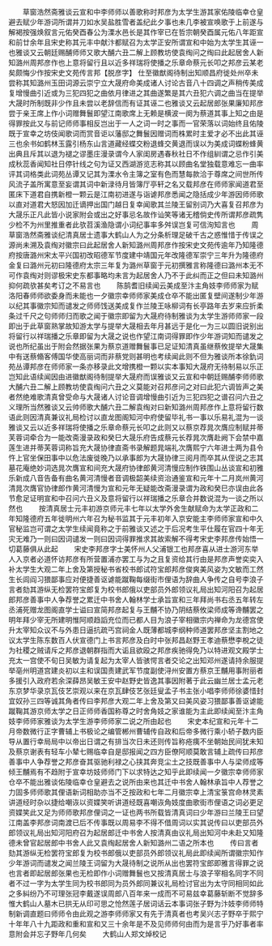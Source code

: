 <!-- { "loadSidebar": true } -->
　　草窗浩然斋雅谈云宣和中李师师以善歌称时邦彦为太学生游其家佑陵临幸仓皇避去赋少年游词所谓并刀如水吴盐胜雪者盖纪此夕事也未几李被宣唤歌于上前遂与解褐按强焕叙言元佑癸酉春公为溧水邑长是其作宰已在哲宗朝癸酉属元佑八年距宣和前廿余年且宋史称其元丰中献汴都赋召为太学正安所谓宣和中始为太学生其诬一也雅谈又云朝廷赐酺师师又歌大酺六丑二解上顾教坊使袁绹问之绹曰此起居舍人新知潞州周邦彦作也上意将留行且以近多祥瑞将使播之乐章命蔡元长叩之邦彦云某老矣颇悔少作按宋史文苑传言邦【脱彦字】 仕至徽猷阁待制出知顺昌府徙处州卒未尝称其知潞州玉田词源云崇宁立大晟府命美成诸人讨论古音八十四调之声稍传美成复增慢曲引近或为三犯四犯之曲依月律进之其曲遂繁是其六丑犯六调之曲当在提举大晟时所制既非少作且未尝以老辞信而有证其诬二也雅谈又云起居郎张果廉知邦彦尝于亲王席上作小词赠舞鬟即望江南歌席上无赖是横波一阕为蔡道其事上知之由是得罪按此又与前记师师事相反岂出于一人之词一时之事而一官荣落以词始终且佑陵既于宣幸之坊伎闻歌词而赏音讵以藩邸之舞鬟因赠词而株累时主爱才必不出此其诬三也余书如鹤林玉露引杨东山言道藏经蝶交粉退蜂交黄退而误以为美成词蝶粉蜂黄出典且斥其以退为褪之谬墨庄漫录谓今人家闺房遇春秋社日不作组紃谓之忌作引美成秋蕊香闻知社日停针线之句为证又西湖游览志称其以顾曲名堂独载意难忘一曲率评其词格类此词苑丛谭又记其为溧水令主簿之室有色而慧每款洽于尊席之间世所传风流子盖所寓意至妄谓其词中新渌待月皆簿厅亭轩之名又载邦彦在师师家闻道君至匿床下道君自携新橙一颗云是江南初进遂与诣谑邦彦悉闻之隐括成少年游因师师歌以直对道君大怒因加迁谪押出国门越日复幸闻歌其兰陵王留别词乃大喜复召邦彦为大晟乐正凡此皆小说家附会或出之好事忌名故作讪笑等诸无稽倘史传所谓邦彦疏隽少检不为州里推重者此欤苕溪渔隐谓小词纪事率多舛误岂复可信洵知言也 
　　周草窗浩然斋雅谈纪清真居士遗事大鹤山人为之分条析理足破千古之惑惟惜于传误之源尚未溯及袁绹对徽宗曰此起居舍人新知潞州周邦彦作按宋史文苑传逾年乃知隆德府按唐潞州宋太平兴国初改昭德军节度建中靖国元年改隆德军崇宁三年升为隆德府金复曰潞州元初曰隆德府太宗三年复为潞州草窗于元初撰雅言称隆德曰潞州本无不可作袁绹对则谬极宋史东都事略均未言为起居舍人乃不于此纠而正之但曰未知潞州抑何疏欤甚矣考订之不易言也 
　　陈鹄耆旧续闻云美成至汴主角妓李师师家为赋洛阳春师师欲委身而未能也一夕徽宗幸师师家美成仓卒不能出匿复壁间遂制少年游以纪其事徽宗知而谴发之师师饯送美成复作兰陵王咏柳词有长亭路年去岁来应折柔条过千尺之句师师归而歌之闻于徽宗即留为大晟府待制雅谈为太学生游师师家一段即出于此草窗熟掌故知游太学与提举大晟相去年月甚远于是化一为三以圆旧说别出将留行以祥瑞播之乐章即留为大晟之说也作望江南词得罪即作少年游词知而谴发之说也所纪虽出于附会然据张果为蔡京道赠舞鬟事已足证知清真虽继蔡攸提举大晟集中有送蔡翛客傅国华使高丽词而非蔡党则甚明也考续闻此则不但为雅谈所本徐釚词苑丛谭邦彦在师师家一条亦移录此文增携橙一颗以实本事知大晟府无待制易以乐正岂知此语续闻因由进徽猷阁待制提举大晟府而误雅谈又云宣和中朝廷赐酺李师师歌大酺六丑二解上顾教坊使袁绹问六丑之义莫能对召邦彦问之对曰此犯六调皆声之美者然绝难歌清真曾受命与大晟诸人讨论音调增慢曲引近为三犯四犯之谱召问六丑之义理所当然雅谈又云帅师歌大酺六丑二解袁绹对曰新知潞州周邦彦作上意将留行数语此则因清真兼议礼局检讨以直龙图阁知河中府使留毕礼书一事以乐易礼混为一谈雅谈又云以近多祥瑞将使播之乐章命蔡元长叩之此则又以蔡京荐晁次膺应制赋并蒂芙蓉词牵合为一能改斋漫录政和癸巳大晟乐府告成蔡元长荐晁次膺赴阙下会禁中嘉莲生进并蒂芙蓉词称旨充大晟协律直斋书录解题晁端礼次膺熙宁六年进士两为县令忤上官坐保田事中以危法废徙晚乃以承事郎为大晟协律三阅月而卒其从侄说之志其墓花庵绝妙词选晁次膺宣和间充大晟府协律郎黄河清慢应制作铁围山丛谈宣和初雅乐新成八音告备有曲名黄河清慢者音调极韶美续资治通鉴宣和元年十二月岚州黄河清晁次膺官协律郎作黄河清慢为宣和元年无疑能改斋漫录谓为政和癸巳亦误由此各节愈足证明宣和中召问六丑义及意将留行以祥瑞播之乐章合并数说混为一谈之所以然也 
　　按清真居士元丰初游京师元丰七年以太学外舍生献赋命为太学正政和二年知隆德府五年徙明州六年召为秘书监其于元丰初年入京安能主李师师家宣和中久官秘监岂可谓之太学生续闻竟称之于前雅谈又述之于后况考生平仕履在官四十年无灾无难乃一则曰因词谴发一则曰因词得罪推求其故索解不得考宋史李邦彦传始悟一切葛藤俱从此起 
　　宋史李邦彦字士美怀州人父浦银工也邦彦喜从进士游河东举人入京者必道怀访邦彦有所营置浦亦罢工与为之且复资给其行由是邦彦声誉奕奕入补太学生大观二年上舍及第授秘书省校书郎试符宝郎邦彦俊爽美风姿为文敏而工然生长闾阎习猥鄙事应对便捷善讴谑能蹴鞠每缀街巿俚语为辞曲人争传之自号李浪子言者劾其游纵无检罢符宝郎复为校书郎俄以吏部员外郎领议礼局出知河阳召为起居郎邦彦善事中人争荐誉之累迁中书舍人翰林学士承旨宣和三年拜尚书右丞五年转左丞浦死赠龙图阁直学士谥曰宣简邦彦起复与王黼不协乃阴结蔡攸梁师成等谗黼罢之明年拜少宰无所建明惟阿顺趋謟充位而已都人目为浪子宰相徽宗内禅命为龙德宫使升太宰知众议不与外患日逼抗疏丐宫祠金人既薄都城李纲种师道罢邦彦坚主割地之议太学生陈东数百人伏宣德门上书言邦彦及白时中张邦昌赵野王孝迪蔡懋李梲之徒为社稷之贼请斥之邦彦退朝群指而大诟且欲殴之邦彦疾驰得免乃以特进观文殿学士充太一宫使不旬日吴敏为请复起为太宰人皆骇愕言者交论之出知邓州遂请持余服提举亳州明道宫建炎初以主和误国责建武军节度副使浔州安置方蔡京王黼用事附丽者多援引入政府若余深薛昂吴敏王安中赵野史皆逸其事因附著于此云幽兰居士孟元老东京梦华录京瓦伎艺崇观以来在京瓦肆伎艺张廷叟孟子书主张小唱李师师徐婆惜封宜奴孙三四等诚其角者传曰李邦彦大观二年上舍及第又曰美风姿习猥鄙事善讴谑能蹴鞠其游京师太学之日正师师香国称尊之时舍角妓之家谁能为主此即续闻至汴主角妓李师师家雅谈为太学生游李师师家二说之所由起也 
　　宋史本纪宣和元年十二月帝数微行正字曹辅上书极论之编管郴州曹辅传自政和后帝多微行乘小轿子数内臣导从置行幸局局中以帝出日谓之有排当次日未还则传旨称疮痍不坐朝始民间犹未知及蔡京谢表有轻车小辇七赐临幸自是邸报闻之四方臣僚阿顺莫敢言辅上疏传曰邦彦善事中人争荐誉之邦彦奋其驱驰利禄之心挟其奔竞尘土之技既善事中人与梁师成等倾王黼焉有不趋附于宣幸坊妓师师门下以求特达之知乎此即续闻一夕徽宗幸师师家仓卒不能出雅谈佑陵临幸仓皇避去之说所由来也其迁中书舍人翰林承旨中人荐誉之力固多师师歌其俚语新词相助亦当不乏按政和七年二月徽宗幸上清宝箓宫命林灵素讲道经时杂以捷给嘲诙以资媟笑听讲道经既喜嘲诙角妓度曲歌街巿俚语之词必更足资媟笑此又足为师师歌邦彦俚词之一证也两书所载皆清真词曰少年游曰兰陵王曰望江南盖李邦彦词南渡已后不传事既以周易李不得不借周词以实其说传曰以吏部员外郎领议礼局出知河阳府召为起居郎迁中书舍人按清真由议礼局出知河中未赴又知隆德未曾官起居郎中书舍人此又袁绹起居舍人新知潞州二语之所本也 
　　传曰言者劾其游纵无检罢符宝郎复为校书郎俄以吏部员外郎领议礼局此即续闻所谓徽宗知作少年游词而谴发之闻兰陵王词留为大晟待制之说所从出也罢符宝郎即雅言得罪之说也言者即起居郎张果也无检即作小词赠舞鬟也又按清真居士与浪子宰相名同字不同者不过一字为太学生同为校书郎同为员外郎同兼议礼局检讨官出为太守同相同如此之多糾纷乃不可理张冠李戴遂误周郎八百年来一成而不可易兹幸葛藤斩断不觉辞多惟大鹤山人墓木已拱无从印可思之怆然莲子居词话云本事词张子野为汴妓李师师特制新调直题曰师师令由此观之游李师师家又有先于清真者也考吴兴志子野卒于熙宁十年年八十九距政和重和宣和又三十余年是不及见师师何由而为是言乎乃好事者率意附会并忘子野年几何矣 
　　大鹤山人郑文焯校记
